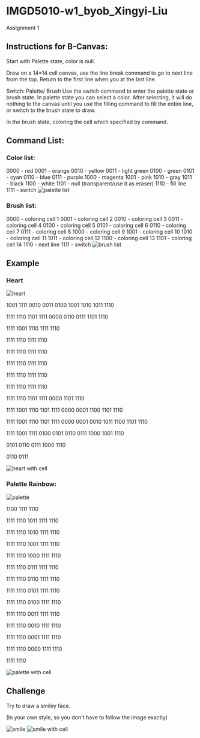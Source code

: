 # IMGD5010-w1_byob_Xingyi-Liu
Assignment 1

## Instructions for B-Canvas:
Start with Palette state, color is null.

Draw on a 14*14 cell canvas, use the line break command to go to next line from the top. Return to the first line when you at the last line.

Switch: Palette/ Brush
Use the switch command to enter the palette state or brush state. In palette state you can select a color. After selecting, it will do nothing to the canvas until you use the filling command to fill the entire line, or switch to the brush state to draw.

In the brush state, coloring the cell which specified by command.


## Command List:
### Color list:
0000 - red
0001 - orange
0010 - yellow
0011 - light green
0100 - green
0101 - cyan
0110 - blue
0111 - purple
1000 - magenta
1001 - pink
1010 - gray 
1011 - black
1100 - white 
1101 - null 
(transparent/use it as eraser)
1110 - fill line
1111 - switch
![palette list](https://github.com/user-attachments/assets/2bdd5834-0207-4f8d-b1fd-ecc62c62fdf0)

### Brush list:
0000 - coloring cell 1
0001 - coloring cell 2
0010 - coloring cell 3
0011 - coloring cell 4
0100 - coloring cell 5
0101 - coloring cell 6
0110 - coloring cell 7
0111 - coloring cell 8
1000 - coloring cell 9
1001 - coloring cell 10
1010 - coloring cell 11
1011 - coloring cell 12
1100 - coloring cell 13
1101 - coloring cell 14
1110 - next line
1111 - switch
![brush list](https://github.com/user-attachments/assets/f52af3fe-ba32-4261-825b-ae16c52a42d9)




## Example
### Heart
![heart](https://github.com/user-attachments/assets/e4353a76-1c42-42e6-a182-c78e65fd1b1d)

1001 1111 0010 0011 0100 1001 1010 1011 1110

1111 1110 1101 1111 0000 0110 0111 1101 1110

1111 1001 1110 1111 1110

1111 1110 1111 1110

1111 1110 1111 1110

1111 1110 1111 1110

1111 1110 1111 1110

1111 1110 1111 1110

1111 1110 1101 1111 0000 1101 1110

1111 1001 1110 1101 1111 0000 0001 1100 1101 1110

1111 1001 1110 1101 1111 0000 0001 0010 1011 1100 1101 1110

1111 1001 1111 0100 0101 0110 0111 1000 1001 1110

0101 0110 0111 1000 1110

0110 0111

![heart with cell](https://github.com/user-attachments/assets/eef37a7b-0a18-4ed4-82ad-d4c6938bedc7)


### Palette Rainbow:
![palette](https://github.com/user-attachments/assets/5dd62788-40fe-4800-b129-9c6816e398d1)

1100 1111 1110

1111 1110 1011 1111 1110

1111 1110 1010 1111 1110

1111 1110 1001 1111 1110

1111 1110 1000 1111 1110

1111 1110 0111 1111 1110

1111 1110 0110 1111 1110

1111 1110 0101 1111 1110

1111 1110 0100 1111 1110

1111 1110 0011 1111 1110

1111 1110 0010 1111 1110

1111 1110 0001 1111 1110

1111 1110 0000 1111 1110

1111 1110

![palette with cell](https://github.com/user-attachments/assets/aa4f6b96-f16a-41e2-8759-2e4884041f6b)


## Challenge
Try to draw a smiley face.

(In your own style, so you don't have to follow the image exactly)

![smile](https://github.com/user-attachments/assets/600dc333-8660-49d3-b8d8-d8d4c39b20f2)
![smile with cell](https://github.com/user-attachments/assets/7e6a1c08-eadf-4b4b-a0bd-a202e722eaf0)
